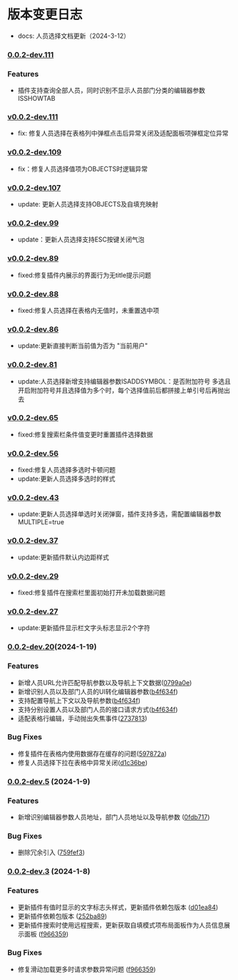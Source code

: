 # 版本变更日志

-  docs: 人员选择文档更新（2024-3-12）

### [0.0.2-dev.111](2024-3-1)

### Features

- 插件支持查询全部人员，同时识别不显示人员部门分类的编辑器参数 ISSHOWTAB

### [v0.0.2-dev.111](2024-2-28)

- fix: 修复人员选择在表格列中弹框点击后异常关闭及适配面板项弹框定位异常

### [v0.0.2-dev.109](2024-2-28)

- fix：修复人员选择值项为OBJECTS时逻辑异常

### [v0.0.2-dev.107](2024-2-28)

- update: 更新人员选择支持OBJECTS及自填充映射

### [v0.0.2-dev.99](2024-2-27)

- update：更新人员选择支持ESC按键关闭气泡

### [v0.0.2-dev.89](2024-2-23)

- fixed:修复插件内展示的界面行为无title提示问题

### [v0.0.2-dev.88](2024-2-23)

- fixed:修复人员选择在表格内无值时，未重置选中项

### [v0.0.2-dev.86](2024-2-22)

- update:更新直接判断当前值为否为 "当前用户"

### [v0.0.2-dev.81](2024-2-21)

- update:人员选择新增支持编辑器参数ISADDSYMBOL：是否附加符号 多选且开启附加符号并且选择值为多个时，每个选择值前后都拼接上单引号后再抛出去

### [v0.0.2-dev.65](2024-2-6)

- fixed:修复搜索栏条件值变更时重置插件选择数据

### [v0.0.2-dev.56](2024-2-5)

- fixed:修复人员选择多选时卡顿问题
- update:更新人员选择多选时的样式

### [v0.0.2-dev.43](2024-1-31)

- update:更新人员选择单选时关闭弹窗，插件支持多选，需配置编辑器参数MULTIPLE=true

### [v0.0.2-dev.37](2024-1-25)

- update:更新插件默认内边距样式

### [v0.0.2-dev.29](2024-1-23)

- fixed:修复插件在搜索栏里面初始打开未加载数据问题

### [v0.0.2-dev.27](2024-1-23)

- update:更新插件显示栏文字头标志显示2个字符

### [0.0.2-dev.20](https://gitee.com/zhangpingchuan/ibiz-template-plm/commit/597872aa01196a547e3fe576b6f0cf6abdd12ba6)(2024-1-19)

### Features

- 新增人员URL允许匹配导航参数以及导航上下文数据([0799a0e](https://gitee.com/zhangpingchuan/ibiz-template-plm/commit/0799a0eef3e97c2588226bd164c0bb4e309051ee))
- 新增识别人员以及部门人员的UI转化编辑器参数([b4f634f](https://gitee.com/zhangpingchuan/ibiz-template-plm/commit/b4f634f290ea91e0eadb9f86b393b181b4899a98))
- 支持配置导航上下文以及导航参数([b4f634f](https://gitee.com/zhangpingchuan/ibiz-template-plm/commit/b4f634f290ea91e0eadb9f86b393b181b4899a98))
- 支持分别设置人员以及部门人员的接口请求方式([b4f634f](https://gitee.com/zhangpingchuan/ibiz-template-plm/commit/b4f634f290ea91e0eadb9f86b393b181b4899a98))
- 适配表格行编辑，手动抛出失焦事件([2737813](https://gitee.com/zhangpingchuan/ibiz-template-plm/commit/273781302c3d8086d1388abad0cf322bef2674c9))

### Bug Fixes

- 修复插件在表格内使用数据存在缓存的问题([597872a](https://gitee.com/zhangpingchuan/ibiz-template-plm/commit/597872aa01196a547e3fe576b6f0cf6abdd12ba6))
- 修复人员选择下拉在表格中异常关闭([d1c36be](https://gitee.com/zhangpingchuan/ibiz-template-plm/commit/d1c36be55ee4563d3a68225db2efa3b0909fff22))

### [0.0.2-dev.5](https://gitee.com/zhangpingchuan/ibiz-template-plm/commit/759fef34f9db8ed9748480bf16b6a75ae33d2a05) (2024-1-9)

### Features

- 新增识别编辑器参数人员地址，部门人员地址以及导航参数 ([0fdb717](https://gitee.com/zhangpingchuan/ibiz-template-plm/commit/0fdb717bff8a134a414666c191fad357b4a729ab))

### Bug Fixes

- 删除冗余引入 ([759fef3](https://gitee.com/zhangpingchuan/ibiz-template-plm/commit/759fef34f9db8ed9748480bf16b6a75ae33d2a05))

### [0.0.2-dev.3](https://gitee.com/zhangpingchuan/ibiz-template-plm/commit/d01ea84ca8cb41ef6001571b734eccf2ea8bf347) (2024-1-8)

### Features

- 更新插件有值时显示的文字标志头样式，更新插件依赖包版本 ([d01ea84](https://gitee.com/zhangpingchuan/ibiz-template-plm/commit/d01ea84ca8cb41ef6001571b734eccf2ea8bf347))
- 更新插件依赖包版本 ([252ba89](https://gitee.com/zhangpingchuan/ibiz-template-plm/commit/252ba89fcc82064dea915793b0217e70608268af))
- 更新插件搜索时使用远程搜索，更新获取自填模式项布局面板作为人员信息展示面板 ([f966359](https://gitee.com/zhangpingchuan/ibiz-template-plm/commit/f96635922bd4282133aef5b846e16f975b8bca45))

### Bug Fixes

- 修复滑动加载更多时请求参数异常问题 ([f966359](https://gitee.com/zhangpingchuan/ibiz-template-plm/commit/f96635922bd4282133aef5b846e16f975b8bca45))
